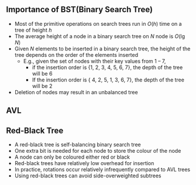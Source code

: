 
## Importance of BST(Binary Search Tree)

- Most of the primitive operations on search trees run in $O(h)$ time on a tree of height $h$
- The average height of a node in a binary search tree on $N$ node is $O(\lg{N})$  
- Given $N$ elements to be inserted in a binary search tree, the height of the tree depends on the order of the elements inserted
	- E.g., given the set of nodes with their key values from 1 – 7, 
		- if the insertion order is {1, 2, 3, 4, 5, 6, 7}, the depth of the tree will be 6  
		- If the insertion order is { 4, 2, 5, 1, 3, 6, 7}, the depth of the tree will be 2  
- Deletion of nodes may result in an unbalanced tree

## AVL

## Red-Black Tree
- A red-black tree is self-balancing binary search tree  
- One extra bit is needed for each node to store the colour of the node  
- A node can only be coloured either red or black  
- Red-black trees have relatively low overhead for insertion  
- In practice, rotations occur relatively infrequently compared to AVL trees  
- Using red-black trees can avoid side-overweighted subtrees